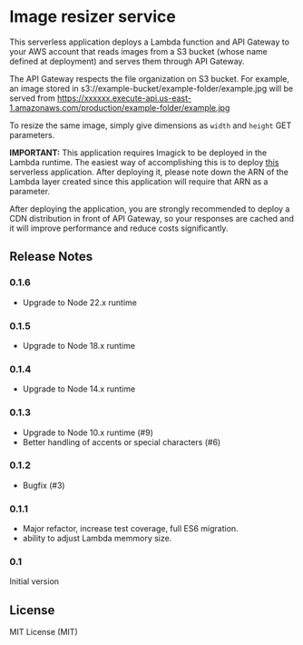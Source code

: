 # Image resizer service

This serverless application deploys a Lambda function and API Gateway to your AWS account that reads images from a S3 bucket (whose name defined at deployment) and serves them through API Gateway.

The API Gateway respects the file organization on S3 bucket. For example, an image stored in s3://example-bucket/example-folder/example.jpg will be served from https://xxxxxx.execute-api.us-east-1.amazonaws.com/production/example-folder/example.jpg

To resize the same image, simply give dimensions as `width` and `height` GET parameters.

**IMPORTANT:** This application requires Imagick to be deployed in the Lambda runtime. The easiest way of accomplishing this is to deploy [this](https://eu-west-1.console.aws.amazon.com/lambda/home?region=eu-west-1#/create/app?applicationId=arn:aws:serverlessrepo:us-east-1:145266761615:applications/image-magick-lambda-layer) serverless application. After deploying it, please note down the ARN of the Lambda layer created since this application will require that ARN as a parameter.

After deploying the application, you are strongly recommended to deploy a CDN distribution in front of API Gateway, so your responses are cached and it will improve performance and reduce costs significantly.

## Release Notes

### 0.1.6

- Upgrade to Node 22.x runtime

### 0.1.5

- Upgrade to Node 18.x runtime

### 0.1.4

- Upgrade to Node 14.x runtime

### 0.1.3

- Upgrade to Node 10.x runtime (#9)
- Better handling of accents or special characters (#6)

### 0.1.2

- Bugfix (#3)

### 0.1.1

- Major refactor, increase test coverage, full ES6 migration.
- ability to adjust Lambda memmory size.

### 0.1

Initial version

## License

MIT License (MIT)
